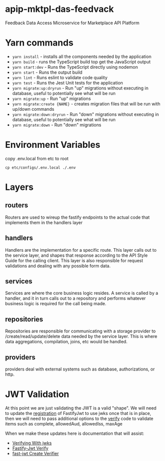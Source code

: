 # apip-mktpl-das-feedvack

Feedback Data Access Microservice for Marketplace API Platform

# Yarn commands

-   `yarn install` - installs all the components needed by the application
-   `yarn build` - runs the TypeScript build top get the JavaScript output
-   `yarn start:dev` - Runs the TypeScript directly using nodemon
-   `yarn start` - Runs the output build
-   `yarn lint` - Runs eslint to validate code quality
-   `yarn test` - Runs the Jest Unit tests for the application
- `yarn migrate:up:dryrun` - Run "up" migrations without executing in database, useful to potentially see what will be run
- `yarn migrate:up` - Run "up" migrations
- `yarn migrate:create {NAME}` - creates migration files that will be run with up/down commands
- `yarn migrate:down:dryrun` - Run "down" migrations without executing in database, useful to potentially see what will be run
- `yarn migrate:down` - Run "down" migrations

# Environment Variables

copy .env.local from etc to root

```
cp etc/configs/.env.local ./.env
```

# Layers

## routers

Routers are used to wireup the fastify endpoints to the actual code that implements them in the handlers layer

## handlers

Handlers are the implementation for a specific route. This layer calls out to the service layer, and shapes that response according to the API Style Guide for the calling client. This layer is also responsible for request validations and dealing with any possible form data.

## services

Services are where the core business logic resides. A service is called by a handler, and it in turn calls out to a repository and performs whatever business logic is required for the call being made.

## repositories

Repositories are responsible for communicating with a storage provider to /create/read/update/delete data needed by the service layer. This is where data aggregations, compilation, joins, etc would be handled. 

## providers

providers deal with external systems such as database, authorizations, or http.

# JWT Validation

At this point we are just validating the JWT is a valid "shape". We will need to update the [registration](https://github.com/procter-gamble/apip-mktpl-das-feedback/blob/main/src/providers/jwt/jwtProvider.ts#L9) of FastifyJwt to use jwks once that is in place, then we will need to pass additional options to the [verify](https://github.com/procter-gamble/apip-mktpl-das-feedback/blob/main/src/providers/jwt/jwtProvider.ts#L15) code to validate items such as complete, allowedAud, allowedIss, maxAge

When we make these updates here is documentation that will assist:

-   [Verifying With jwks](https://github.com/fastify/fastify-jwt#verifying-with-jwks)
-   [Fastify-Jwt Verify](https://github.com/fastify/fastify-jwt#verify)
-   [fast-jwt Create Verifier](https://github.com/nearform/fast-jwt#createverifier)